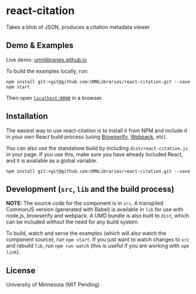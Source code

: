 # react-citation

Takes a blob of JSON, produces a citation metadata viewer 

## Demo & Examples

Live demo: [umnlibraries.github.io](https://umnlibraries.github.io/react-citation/)

To build the examples locally, run:

```
npm install git:+git@github.com:UMNLibraries/react-citation.git --save
npm start
```

Then open [`localhost:8000`](http://localhost:8000) in a browser.


## Installation

The easiest way to use react-citation is to install it from NPM and include it in your own React build process (using [Browserify](http://browserify.org), [Webpack](http://webpack.github.io/), etc).

You can also use the standalone build by including `dist/react-citation.js` in your page. If you use this, make sure you have already included React, and it is available as a global variable.

```
npm install git:+git@github.com:UMNLibraries/react-citation.git --save
```

## Development (`src`, `lib` and the build process)

**NOTE:** The source code for the component is in `src`. A transpiled CommonJS version (generated with Babel) is available in `lib` for use with node.js, browserify and webpack. A UMD bundle is also built to `dist`, which can be included without the need for any build system.

To build, watch and serve the examples (which will also watch the component source), run `npm start`. If you just want to watch changes to `src` and rebuild `lib`, run `npm run watch` (this is useful if you are working with `npm link`).

## License

University of Minnesota (MIT Pending)

